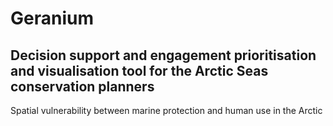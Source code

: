 # Geranium

## Decision support and engagement prioritisation and visualisation tool for the Arctic Seas conservation planners

Spatial vulnerability between marine protection and human use in the Arctic
